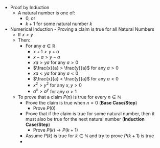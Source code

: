- Proof by Induction
	- A natural number is one of:
		- 0, or
		- $k+1$ for some natural number $k$
- Numerical Induction - Proving a claim is true for all Natural Numbers
	- If $x > y$
	- Then:
		- For any $a \in \mathbb{R}$
			- $x+1 > y+a$
			- $x-a>y-a$
			- $xa > ya$ for any $a > 0$
			- $\frac{x}{a} > \frac{y}{a}$ for any $a > 0$
			- $xa < ya$ for any $a < 0$
			- $\frac{x}{a} < \frac{y}{a}$ for any $a < 0$
			- $x^2 > y^2$ for any $x,y > 0$
			- $a^x > a^y$ for any $a > 1$
	- To prove that a claim $P(n)$ is true for every $n \in \mathbb{N}$
		- Prove the claim is true when $n = 0$ (**Base Case/Step**)
			- Prove $P(0)$
		- Prove that if the claim is true for some natural number, then it must also be true for the next natural number (**Induction Case/Step**)
			- Prove $P(k) \rightarrow P(k+1)$
		- Assume $P(k)$ is true for $k \in \mathbb{N}$ and try to prove $P(k+1)$ is true
		- 